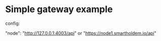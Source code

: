 # Simple gateway example


config:

"node": "http://127.0.0.1:4003/api" or "https://node1.smartholdem.io/api"
